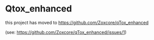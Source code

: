 # Qtox_enhanced

this project has moved to https://github.com/Zoxcore/qTox_enhanced

(see: https://github.com/Zoxcore/qTox_enhanced/issues/1)

